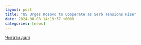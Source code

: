 ```yaml
---
layout: post
title: "US Urges Kosovo to Cooperate as Serb Tensions Rise"
date: 2024-08-08 14:19:37 +0000
categories: [news]
---
```


[Читати далі](https://www.thedefensepost.com/2024/08/08/us-kosovo-cooperate-serbia-tensions/)
